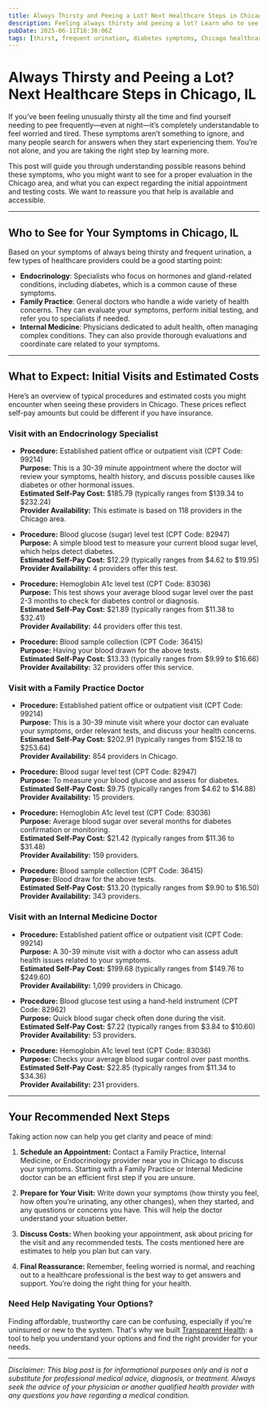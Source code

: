 ```yaml
---
title: Always Thirsty and Peeing a Lot? Next Healthcare Steps in Chicago, IL  
description: Feeling always thirsty and peeing a lot? Learn who to see and what initial costs to expect for care in Chicago, IL.  
pubDate: 2025-06-11T16:38:06Z
tags: [thirst, frequent urination, diabetes symptoms, Chicago healthcare, endocrinology, family practice, internal medicine]  
---
```


# Always Thirsty and Peeing a Lot? Next Healthcare Steps in Chicago, IL

If you’ve been feeling unusually thirsty all the time and find yourself needing to pee frequently—even at night—it’s completely understandable to feel worried and tired. These symptoms aren’t something to ignore, and many people search for answers when they start experiencing them. You’re not alone, and you are taking the right step by learning more.

This post will guide you through understanding possible reasons behind these symptoms, who you might want to see for a proper evaluation in the Chicago area, and what you can expect regarding the initial appointment and testing costs. We want to reassure you that help is available and accessible.

---

## Who to See for Your Symptoms in Chicago, IL

Based on your symptoms of always being thirsty and frequent urination, a few types of healthcare providers could be a good starting point:

- **Endocrinology**: Specialists who focus on hormones and gland-related conditions, including diabetes, which is a common cause of these symptoms.
- **Family Practice**: General doctors who handle a wide variety of health concerns. They can evaluate your symptoms, perform initial testing, and refer you to specialists if needed.
- **Internal Medicine**: Physicians dedicated to adult health, often managing complex conditions. They can also provide thorough evaluations and coordinate care related to your symptoms.

---

## What to Expect: Initial Visits and Estimated Costs

Here’s an overview of typical procedures and estimated costs you might encounter when seeing these providers in Chicago. These prices reflect self-pay amounts but could be different if you have insurance.

### Visit with an Endocrinology Specialist

- **Procedure:** Established patient office or outpatient visit (CPT Code: 99214)  
  **Purpose:** This is a 30-39 minute appointment where the doctor will review your symptoms, health history, and discuss possible causes like diabetes or other hormonal issues.  
  **Estimated Self-Pay Cost:** $185.79 (typically ranges from $139.34 to $232.24)  
  **Provider Availability:** This estimate is based on 118 providers in the Chicago area.

- **Procedure:** Blood glucose (sugar) level test (CPT Code: 82947)  
  **Purpose:** A simple blood test to measure your current blood sugar level, which helps detect diabetes.  
  **Estimated Self-Pay Cost:** $12.29 (typically ranges from $4.62 to $19.95)  
  **Provider Availability:** 4 providers offer this test.

- **Procedure:** Hemoglobin A1c level test (CPT Code: 83036)  
  **Purpose:** This test shows your average blood sugar level over the past 2-3 months to check for diabetes control or diagnosis.  
  **Estimated Self-Pay Cost:** $21.89 (typically ranges from $11.38 to $32.41)  
  **Provider Availability:** 44 providers offer this test.

- **Procedure:** Blood sample collection (CPT Code: 36415)  
  **Purpose:** Having your blood drawn for the above tests.  
  **Estimated Self-Pay Cost:** $13.33 (typically ranges from $9.99 to $16.66)  
  **Provider Availability:** 32 providers offer this service.

### Visit with a Family Practice Doctor

- **Procedure:** Established patient office or outpatient visit (CPT Code: 99214)  
  **Purpose:** This is a 30-39 minute visit where your doctor can evaluate your symptoms, order relevant tests, and discuss your health concerns.  
  **Estimated Self-Pay Cost:** $202.91 (typically ranges from $152.18 to $253.64)  
  **Provider Availability:** 854 providers in Chicago.

- **Procedure:** Blood sugar level test (CPT Code: 82947)  
  **Purpose:** To measure your blood glucose and assess for diabetes.  
  **Estimated Self-Pay Cost:** $9.75 (typically ranges from $4.62 to $14.88)  
  **Provider Availability:** 15 providers.

- **Procedure:** Hemoglobin A1c level test (CPT Code: 83036)  
  **Purpose:** Average blood sugar over several months for diabetes confirmation or monitoring.  
  **Estimated Self-Pay Cost:** $21.42 (typically ranges from $11.36 to $31.48)  
  **Provider Availability:** 159 providers.

- **Procedure:** Blood sample collection (CPT Code: 36415)  
  **Purpose:** Blood draw for the above tests.  
  **Estimated Self-Pay Cost:** $13.20 (typically ranges from $9.90 to $16.50)  
  **Provider Availability:** 343 providers.

### Visit with an Internal Medicine Doctor

- **Procedure:** Established patient office or outpatient visit (CPT Code: 99214)  
  **Purpose:** A 30-39 minute visit with a doctor who can assess adult health issues related to your symptoms.  
  **Estimated Self-Pay Cost:** $199.68 (typically ranges from $149.76 to $249.60)  
  **Provider Availability:** 1,099 providers in Chicago.

- **Procedure:** Blood glucose test using a hand-held instrument (CPT Code: 82962)  
  **Purpose:** Quick blood sugar check often done during the visit.  
  **Estimated Self-Pay Cost:** $7.22 (typically ranges from $3.84 to $10.60)  
  **Provider Availability:** 53 providers.

- **Procedure:** Hemoglobin A1c level test (CPT Code: 83036)  
  **Purpose:** Checks your average blood sugar control over past months.  
  **Estimated Self-Pay Cost:** $22.85 (typically ranges from $11.34 to $34.36)  
  **Provider Availability:** 231 providers.

---

## Your Recommended Next Steps

Taking action now can help you get clarity and peace of mind:

1. **Schedule an Appointment:** Contact a Family Practice, Internal Medicine, or Endocrinology provider near you in Chicago to discuss your symptoms. Starting with a Family Practice or Internal Medicine doctor can be an efficient first step if you are unsure.

2. **Prepare for Your Visit:** Write down your symptoms (how thirsty you feel, how often you’re urinating, any other changes), when they started, and any questions or concerns you have. This will help the doctor understand your situation better.

3. **Discuss Costs:** When booking your appointment, ask about pricing for the visit and any recommended tests. The costs mentioned here are estimates to help you plan but can vary.

4. **Final Reassurance:** Remember, feeling worried is normal, and reaching out to a healthcare professional is the best way to get answers and support. You’re doing the right thing for your health.

### Need Help Navigating Your Options?

Finding affordable, trustworthy care can be confusing, especially if you're uninsured or new to the system. That's why we built [Transparent Health](https://transparenthealth.ai): a tool to help you understand your options and find the right provider for your needs.

---

*Disclaimer: This blog post is for informational purposes only and is not a substitute for professional medical advice, diagnosis, or treatment. Always seek the advice of your physician or another qualified health provider with any questions you have regarding a medical condition.*